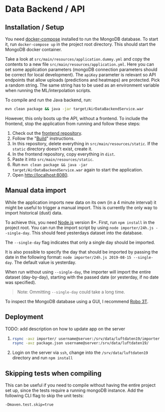 # Data Backend / API

## Installation / Setup

You need [docker-compose](https://docs.docker.com/compose/install/) installed to run the MongoDB database. To start it, run `docker-compose up` in the project root directory. This should start the MongoDB docker container.

Take a look at `src/main/resources/application.dummy.yml` and copy the contents to a new file `src/main/resources/application.yml`. Here you can set some application parameters (mongoDB connection parameters should be correct for local development).
The `apiKey` parameter is relevant so API endpoints that allow uploads (predictions and heatmaps) are protected. Pick a random string. The same string has to be used as an environment variable when running the ML/interpolation scripts.

To compile and run the Java backend, run:

```sh
mvn clean package && java -jar target/AirDataBackendService.war
```

However, this only boots up the API, without a frontend. To include the frontend, stop the application from running and follow these steps:

1. Check out the [frontend repository](https://github.com/base-camp-luftdaten/frontend).
2. Follow the "[Build](https://github.com/base-camp-luftdaten/frontend/blob/master/README.md#build)" instructions.
3. In this repository, delete everything in `src/main/resources/static`. If the `static` directory doesn't exist, create it.
4. In the frontend repository, copy everything in `dist`.
5. Paste it into `src/main/resources/static`.
6. Run `mvn clean package && java -jar target/AirDataBackendService.war` again to start the application.
7. Open [http://localhost:8080](http://localhost:8080).

## Manual data import

While the application imports new data on its own (in a 4 minute interval) it might be useful to trigger a manual import. This is currently the only way to import historical (dust) data.

To achieve this, you need [Node.js](https://nodejs.org/en/) version 8+. First, run `npm install` in the project root. You can run the import script by using `node importer/24h.js --single-day`. This should feed yesterdays dataset into the database.

The `--single-day` flag indicates that only a single day should be imported.

It is also possible to specify the day that should be imported by passing the date in the following format: `node importer/24h.js 2019-08-15 --single-day`. The default value is yesterday.

When run without using `--single-day`, the importer will import the entire dataset (day-by-day), starting with the passed date (or yesterday, if no date was specified).

> Note: Ommitting `--single-day` could take a long time.

To inspect the MongoDB database using a GUI, I recommend [Robo 3T](https://robomongo.org/).

## Deployment

TODO: add description on how to update app on the server

1. ```sh
   rsync -avz importer/ username@server:/srv/data/luftdaten19/importer
   rsync -avz package.json username@server:/srv/data/luftdaten19/
   ```
2. Login on the server via `ssh`, change into the `/srv/data/luftdaten19` directory and run `npm install`

## Skipping tests when compiling

This can be useful if you need to compile without having the entire project set up, since the tests require a running mongoDB instance. Add the following CLI flag to skip the unit tests:

```sh
-Dmaven.test.skip=true
```
